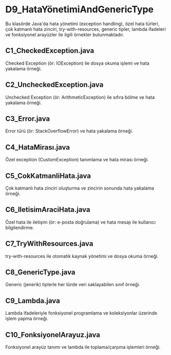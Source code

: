 # D9_HataYönetimiAndGenericType

Bu klasörde Java'da hata yönetimi (exception handling), özel hata türleri, çok katmanlı hata zinciri, try-with-resources, generic tipler, lambda ifadeleri ve fonksiyonel arayüzler ile ilgili örnekler bulunmaktadır.

## C1_CheckedException.java
Checked Exception (ör: IOException) ile dosya okuma işlemi ve hata yakalama örneği.

## C2_UncheckedException.java
Unchecked Exception (ör: ArithmeticException) ile sıfıra bölme ve hata yakalama örneği.

## C3_Error.java
Error türü (ör: StackOverflowError) ve hata yakalama örneği.

## C4_HataMirası.java
Özel exception (CustomException) tanımlama ve hata mirası örneği.

## C5_CokKatmanliHata.java
Çok katmanlı hata zinciri oluşturma ve zincirin sonunda hata yakalama örneği.

## C6_IletisimAraciHata.java
Özel hata ile iletişim (ör: e-posta doğrulama) ve hata mesajı ile kullanıcı bilgilendirme.

## C7_TryWithResources.java
try-with-resources ile otomatik kaynak yönetimi ve dosya okuma örneği.

## C8_GenericType.java
Generic (jenerik) tiplerle her türde veri saklayabilen sınıf örneği.

## C9_Lambda.java
Lambda ifadeleriyle fonksiyonel programlama ve koleksiyonlar üzerinde işlem yapma örneği.

## C10_FonksiyonelArayuz.java
Fonksiyonel arayüz tanımı ve lambda ile toplama/çarpma işlemleri örneği. 